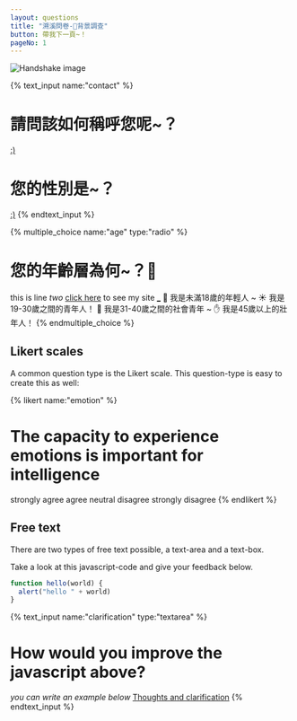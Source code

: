 ```yaml
---
layout: questions
title: "溯溪問卷-📝背景調查"
button: 帶我下一頁~！
pageNo: 1
---
```


![Handshake image](https://cdn-icons-png.flaticon.com/512/786/786660.png)

{% text_input name:"contact" %}
# 請問該如何稱呼您呢~？
[:)](name)
# 您的性別是~？
[:)](gender)
{% endtext_input %}

{% multiple_choice name:"age" type:"radio" %}
# 您的年齡層為何~？🤔
this is line _two_ [click here](www.example.com) to see my site
[_](ageans_00_18) 🌱 我是未滿18歲的年輕人 ~
[](ageans_19_30) ☀️ 我是19-30歲之間的青年人！
[](ageans_31_40) 💪 我是31-40歲之間的社會青年 ~
[](ageans_45_oo) ✋ 我是45歲以上的壯年人！
{% endmultiple_choice %}

## Likert scales
A common question type is the Likert scale. This question-type is easy to create this as well:

{% likert name:"emotion" %}
# The capacity to experience emotions is important for intelligence
[](str_agree) strongly agree
[](agree) agree
[](neutral) neutral
[](disagree) disagree
[](str_disagree) strongly disagree
{% endlikert %}

## Free text
There are two types of free text possible, a text-area and a text-box.

Take a look at this javascript-code and give your feedback below.

```javascript
function hello(world) {
  alert("hello " + world)
}
```

{% text_input name:"clarification" type:"textarea" %}
# How would you improve the javascript above?
_you can write an example below_
[Thoughts and clarification](clarification)
{% endtext_input %}

